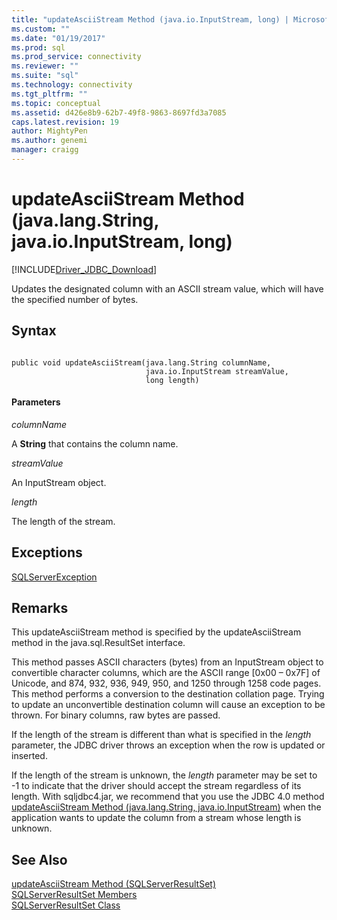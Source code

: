 ```yaml
---
title: "updateAsciiStream Method (java.io.InputStream, long) | Microsoft Docs"
ms.custom: ""
ms.date: "01/19/2017"
ms.prod: sql
ms.prod_service: connectivity
ms.reviewer: ""
ms.suite: "sql"
ms.technology: connectivity
ms.tgt_pltfrm: ""
ms.topic: conceptual
ms.assetid: d426e8b9-62b7-49f8-9863-8697fd3a7085
caps.latest.revision: 19
author: MightyPen
ms.author: genemi
manager: craigg
---
```

# updateAsciiStream Method (java.lang.String, java.io.InputStream, long)
[!INCLUDE[Driver_JDBC_Download](../../../includes/driver_jdbc_download.md)]

  Updates the designated column with an ASCII stream value, which will have the specified number of bytes.  
  
## Syntax  
  
```  
  
public void updateAsciiStream(java.lang.String columnName,  
                              java.io.InputStream streamValue,  
                              long length)  
```  
  
#### Parameters  
 *columnName*  
  
 A **String** that contains the column name.  
  
 *streamValue*  
  
 An InputStream object.  
  
 *length*  
  
 The length of the stream.  
  
## Exceptions  
 [SQLServerException](../../../connect/jdbc/reference/sqlserverexception-class.md)  
  
## Remarks  
 This updateAsciiStream method is specified by the updateAsciiStream method in the java.sql.ResultSet interface.  
  
 This method passes ASCII characters (bytes) from an InputStream object to convertible character columns, which are the ASCII range [0x00 – 0x7F] of Unicode, and 874, 932, 936, 949, 950, and 1250 through 1258 code pages. This method performs a conversion to the destination collation page. Trying to update an unconvertible destination column will cause an exception to be thrown. For binary columns, raw bytes are passed.  
  
 If the length of the stream is different than what is specified in the *length* parameter, the JDBC driver throws an exception when the row is updated or inserted.  
  
 If the length of the stream is unknown, the *length* parameter may be set to -1 to indicate that the driver should accept the stream regardless of its length. With sqljdbc4.jar, we recommend that you use the JDBC 4.0 method [updateAsciiStream Method &#40;java.lang.String, java.io.InputStream&#41;](../../../connect/jdbc/reference/updateasciistream-method-java-lang-string-java-io-inputstream.md) when the application wants to update the column from a stream whose length is unknown.  
  
## See Also  
 [updateAsciiStream Method &#40;SQLServerResultSet&#41;](../../../connect/jdbc/reference/updateasciistream-method-sqlserverresultset.md)   
 [SQLServerResultSet Members](../../../connect/jdbc/reference/sqlserverresultset-members.md)   
 [SQLServerResultSet Class](../../../connect/jdbc/reference/sqlserverresultset-class.md)  
  
  
